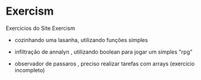 # Exercism
Exercicios do Site Exercism


- cozinhando uma lasanha, utilizando funções simples

- infiltração de annalyn , utilizando boolean para jogar um simples "rpg"

- observador de passaros , preciso realizar tarefas com arrays (exercicio incompleto)

